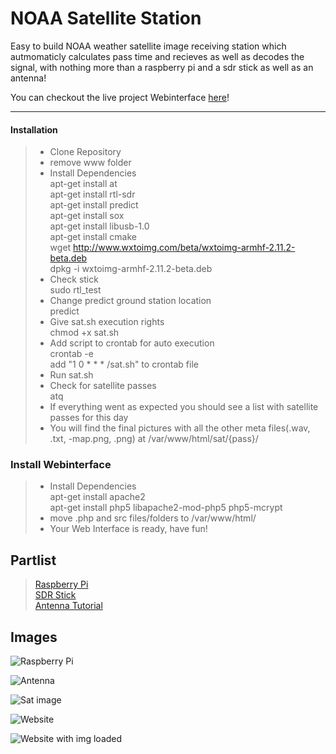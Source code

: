 NOAA Satellite Station
===================

Easy to build NOAA weather satellite image receiving station which autmomaticly calculates pass time and recieves as well as decodes the signal, with nothing more than a raspberry pi and a sdr stick as well as an antenna!

You can checkout the live project Webinterface [here](http://rtlopa.ddns.net/)!

----------

#### <i class="icon-down-big"></i> Installation

> - Clone Repository
> - remove www folder <br>
> - Install Dependencies <br>
  apt-get install at <br>
  apt-get install rtl-sdr <br>
  apt-get install predict <br>
  apt-get install sox <br>
  apt-get install libusb-1.0 <br>
  apt-get install cmake <br>
  wget http://www.wxtoimg.com/beta/wxtoimg-armhf-2.11.2-beta.deb <br>
  dpkg -i wxtoimg-armhf-2.11.2-beta.deb <br>
> - Check stick <br>
	sudo rtl_test <br>
> - Change predict ground station location <br>
	predict <br>
> - Give sat.sh execution rights <br>
	chmod +x sat.sh <br>
> - Add script to crontab for auto execution <br>
	crontab -e <br>
	add "1 0 * * * <path to sat.sh>/sat.sh" to crontab file <br>
> - Run sat.sh <br>
> - Check for satellite passes <br>
	atq <br>
> - If everything went as expected you should see a list with satellite passes for this day <br>
> - You will find the final pictures with all the other meta files(.wav, .txt, -map.png, .png) at /var/www/html/sat/{pass}/ <br>


### Install Webinterface

> - Install Dependencies <br>
  apt-get install apache2 <br>
  apt-get install php5 libapache2-mod-php5 php5-mcrypt <br>
> - move .php and src files/folders to /var/www/html/ <br>
> - Your Web Interface is ready, have fun! <br>

Partlist
-------------------

> [Raspberry Pi](https://www.amazon.de/gp/product/B01CD5VC92/ref=oh_aui_detailpage_o08_s00?ie=UTF8&psc=1) <br>
> [SDR Stick](https://www.amazon.de/gp/product/B01CD5VC92/ref=oh_aui_detailpage_o08_s00?ie=UTF8&psc=1) <br>
> [Antenna Tutorial](http://lna4all.blogspot.de/2017/02/diy-137-mhz-wx-sat-v-dipole-antenna.html) <br>

Images
-------------------

![Raspberry Pi](https://preview.ibb.co/hc8znS/2018_04_10_17_03_50.jpg)

![Antenna](https://image.ibb.co/gcxs7S/2018_04_11_17_06_29.jpg)

![Sat image](https://image.ibb.co/eJaVrn/NOAA.png)

![Website](https://image.ibb.co/nGbvmn/Unbenannt.png)

![Website with img loaded](https://image.ibb.co/kxnCXS/asd.png)
